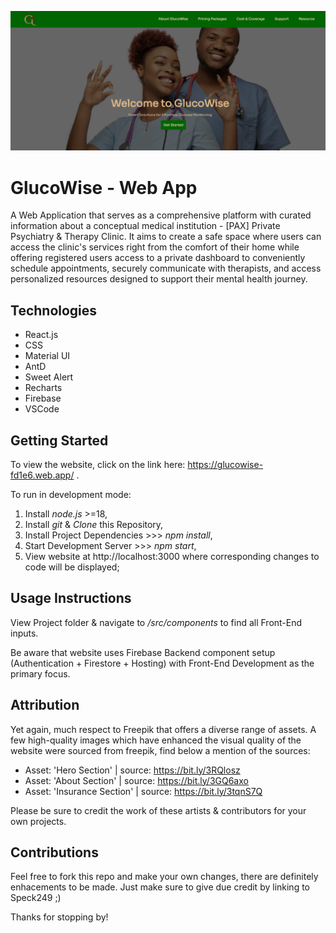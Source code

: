![Landing Page](/src/images/Banner.png)

# GlucoWise - Web App
A Web Application that serves as a comprehensive platform with curated information about a conceptual medical institution - [PAX] Private Psychiatry & Therapy Clinic. It aims to create a safe space where users can access the clinic's services right from the comfort of their home while offering registered users access to a private dashboard to conveniently schedule appointments, securely communicate with therapists, and access personalized resources designed to support their mental health journey.  

## Technologies
* React.js
* CSS
* Material UI
* AntD
* Sweet Alert
* Recharts
* Firebase
* VSCode

## Getting Started
To view the website, click on the link here: https://glucowise-fd1e6.web.app/ .

To run in development mode:
1. Install *node.js* >=18,
2. Install *git* & *Clone* this Repository,
3. Install Project Dependencies >>> *npm install*,
4. Start Development Server >>> *npm start*,
5. View website at http://localhost:3000 where corresponding changes to code will be displayed;

## Usage Instructions
View Project folder & navigate to */src/components* to find all Front-End inputs.

Be aware that website uses Firebase Backend component setup (Authentication + Firestore + Hosting) with Front-End Development as the primary focus.

## Attribution
Yet again, much respect to Freepik that offers a diverse range of assets. A few high-quality images which have enhanced the visual quality of the website were sourced from freepik, find below a mention of the sources:

* Asset: 'Hero Section' | source: https://bit.ly/3RQlosz
* Asset: 'About Section' | source: https://bit.ly/3GQ6axo
* Asset: 'Insurance Section' | source: https://bit.ly/3tqnS7Q

Please be sure to credit the work of these artists & contributors for your own projects. 

## Contributions
Feel free to fork this repo and make your own changes, there are definitely enhacements to be made. Just make sure to give due credit by linking to Speck249 ;)

Thanks for stopping by!